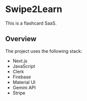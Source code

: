 # Swipe2Learn

This is a flashcard SaaS.

## Overview

The project uses the following stack:

- Next.js
- JavaScript
- Clerk
- Firebase
- Material UI
- Gemini API
- Stripe
